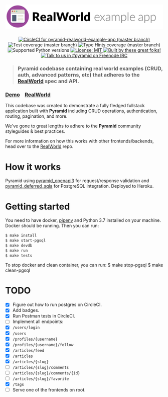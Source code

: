 # ![RealWorld Example App](logo.png)

<p align="center">
  <a href="https://circleci.com/gh/niteoweb/pyramid-realworld-example-app">
    <img alt="CircleCI for pyramid-realworld-example-app (master branch)"
         src="https://circleci.com/gh/niteoweb/pyramid-realworld-example-app.svg?style=shield">
  </a>
  <img alt="Test coverage (master branch)"
       src="https://img.shields.io/badge/tests_coverage-100%25-brightgreen.svg">
  <img alt="Type Hints coverage (master branch)"
       src="https://img.shields.io/badge/types_coverage-100%25-brightgreen.svg">
  <img alt="Supported Python versions"
       src="https://img.shields.io/badge/python-3.7-2A79B8.svg">
  <a href="https://github.com/niteoweb/pyramid-realworld-example-app/blob/master/LICENSE">
    <img alt="License: MIT"
         src="https://img.shields.io/badge/License-MIT-yellow.svg">
  </a>
  <a href="https://github.com/niteoweb/pyramid-realworld-example-app/graphs/contributors">
    <img alt="Built by these great folks!"
         src="https://img.shields.io/github/contributors/niteoweb/pyramid-realworld-example-app.svg">
  </a>
  <a href="https://webchat.freenode.net/?channels=pyramid">
    <img alt="Talk to us in #pyramid on Freenode IRC"
         src="https://img.shields.io/badge/irc-freenode-blue.svg">
  </a>
</p>

> ### Pyramid codebase containing real world examples (CRUD, auth, advanced patterns, etc) that adheres to the [RealWorld](https://github.com/gothinkster/realworld) spec and API.


### [Demo](https://github.com/gothinkster/realworld)&nbsp;&nbsp;&nbsp;&nbsp;[RealWorld](https://github.com/gothinkster/realworld)


This codebase was created to demonstrate a fully fledged fullstack application built with **Pyramid** including CRUD operations, authentication, routing, pagination, and more.

We've gone to great lengths to adhere to the **Pyramid** community styleguides & best practices.

For more information on how this works with other frontends/backends, head over to the [RealWorld](https://github.com/gothinkster/realworld) repo.


# How it works

Pyramid using [pyramid_openapi3](https://github.com/niteoweb/pyramid_openapi3) for request/response validation and [pyramid_deferred_sqla](https://github.com/niteoweb/pyramid_deferred_sqla) for PostgreSQL integration. Deployed to Heroku.

# Getting started

You need to have docker, [pipenv](https://pipenv.readthedocs.io/) and Python 3.7 installed on your machine.
Docker should be running. Then you can run:

    $ make install
    $ make start-pgsql
    $ make devdb
    $ make run
    $ make tests

To stop docker and clean container, you can run:
    $ make stop-pgsql
    $ make clean-pgsql

# TODO

* [x] Figure out how to run postgres on CircleCI.
* [x] Add badges.
* [x] Run Postman tests in CircleCI.
* [ ] Implement all endpoints:
*   [x] `/users/login`
*   [x] `/users`
*   [x] `/profiles/{username}`
*   [x] `/profiles/{username}/follow`
*   [x] `/articles/feed`
*   [x] `/articles`
*   [x] `/articles/{slug}`
*   [ ] `/articles/{slug}/comments`
*   [ ] `/articles/{slug}/comments/{id}`
*   [ ] `/articles/{slug}/favorite`
*   [x] `/tags`
* [ ] Serve one of the frontends on root.
